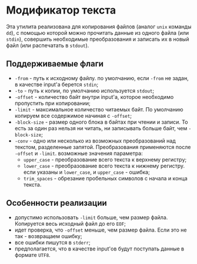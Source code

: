 # Модификатор текста
Эта утилита реализована для копирования файлов (аналог `unix` команды `dd`),
с помощью которой можно прочитать данные из одного файла (или `stdin`),
совершить необходимые преобразования и записать их в новый файл (или распечатать в `stdout`).

## Поддерживаемые флаги
* `-from` - путь к исходному файлу. по умолчанию, если `-from` не задан, в качестве input'а берется `stdin`;
* `-to` - путь к копии, по умолчанию используется `stdout`;
* `-offset` - количество байт внутри input'а, которое необходимо пропустить при копировании;
* `-limit` - максимальное количество читаемых байт. По умолчанию копируем все содержимое начиная с `-offset`;
* `-block-size` - размер одного блока в байтах при чтении и записи. То есть за один раз нельзя ни читать, ни записывать больше байт, чем `-block-size`;
* `-conv` - одно или несколько из возможных преобразований над текстом, разделенные запятой. Преобразования применяются после `-offset` и `-limit`.
  возможные значения параметра:
    - `upper_case` - преобразование всего текста к верхнему регистру;
    - `lower_case` - преобразование всего текста к нижнему регистру.
      если указаны и `lower_case`, и `upper_case` - ошибка;
    - `trim_spaces` - обрезание пробельных символов с начала и конца текста.

## Особенности реализации

* допустимо использовать `-limit` больше, чем размер файла. Копируется весь исходный файл до его `EOF`;
* идет проверка, что `-offset` меньше, чем размер файла. Если это не так - возвращаем ошибку;
* все ошибки пишутся в `stderr`;
* предполагается, что в качестве input'ов будут поступать данные в формате `UTF8`.




